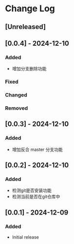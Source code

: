 # Change Log

## [Unreleased]

## [0.0.4] - 2024-12-10
### Added
- 增加分支删除功能

### Fixed

### Changed

### Removed

## [0.0.3] - 2024-12-10
### Added
- 增加反合 master 分支功能

## [0.0.2] - 2024-12-10
### Added
- 检测git是否安装功能
- 检测当前是否在git仓库中

## [0.0.1] - 2024-12-09

### Added
- Initial release

